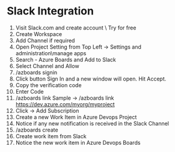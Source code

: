 # Slack Integration

1. Visit Slack.com and create account \ Try for free
2. Create Workspace
3. Add Channel if required
4. Open Project Setting from Top Left -> Settings and administration\manage apps
5. Search - Azure Boards and Add to Slack
6. Select Channel and Allow
7. /azboards signin
8. Click button Sign In and a new window will open. Hit Accept.
9. Copy the verification code
10. Enter Code
11. /azboards link <devops project name>
	Sample -> /azboards link https://dev.azure.com/myorg/myproject
12. Click -> Add Subscription
13. Create a new Work Item in Azure Devops Project
14. Notice if any new notification is received in the Slack Channel
15. /azboards create
16. Create work item from Slack
17. Notice the new work item in Azure Devops Boards
